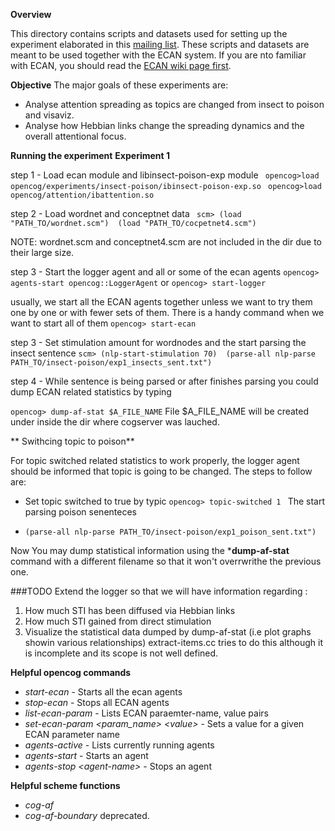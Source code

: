 **Overview**

 This directory contains scripts and datasets used for setting up the experiment 
 elaborated in this [mailing list](https://groups.google.com/forum/#!searchin/opencog/insect%7Csort:relevance/opencog/qpDwVAPkKb8/CkkzsZF_EgAJ).
 These scripts and datasets are meant to be used together with the ECAN system. If you are nto familiar
 with ECAN, you should read the [ECAN wiki page first](http://wiki.opencog.org/w/Economic_attention_allocation).

**Objective**
 The major goals of these experiments are:
  - Analyse attention spreading as topics are changed from insect to poison and visaviz.
  - Analyse how Hebbian links change the spreading dynamics and the overall attentional focus.

**Running the experiment**
**Experiment 1**

step 1 - Load ecan module and libinsect-poison-exp module 
``` opencog>load opencog/experiments/insect-poison/ibinsect-poison-exp.so```
``` opencog>load opencog/attention/ibattention.so```

step 2 - Load wordnet and conceptnet data
``` scm> (load "PATH_TO/wordnet.scm")  (load "PATH_TO/cocpetnet4.scm")```

NOTE: wordnet.scm and conceptnet4.scm are not included in the dir due to their large size. 

step 3 - Start the logger agent and all or some of the ecan agents
``` opencog> agents-start opencog::LoggerAgent ```
or
``` opencog> start-logger ```

usually, we start all the ECAN agents together unless we want to try them one by one or with fewer sets of them. There is a handy command when we want to start all of them
``` opencog> start-ecan ```

step 3 - Set stimulation amount for wordnodes and the start parsing the insect sentence
 ``` scm> (nlp-start-stimulation 70)  (parse-all nlp-parse PATH_TO/insect-poison/exp1_insects_sent.txt") ```   
 
step 4 - While sentence is being parsed or after finishes parsing you could dump ECAN related statistics by typing

``` opencog> dump-af-stat $A_FILE_NAME ``` 
File $A_FILE_NAME will be created under inside the dir where cogserver was lauched.

** Swithcing topic to poison**

For topic switched related statistics to work properly, the logger agent should be informed that topic is going to be changed. The steps to follow are:

- Set topic switched to true by typic ```opencog> topic-switched 1 ```
The start parsing poison senenteces

- ``` (parse-all nlp-parse PATH_TO/insect-poison/exp1_poison_sent.txt") ```

Now You may dump statistical information using the ***dump-af-stat** command with a different filename so that it won't overrwrithe the previous one.

###TODO
Extend the logger so that we will have information regarding :
   1. How much STI has been diffused via Hebbian links
   2. How much STI gained from direct stimulation
   3. Visualize the statistical data dumped by dump-af-stat (i.e plot graphs showin various relationships) extract-items.cc tries to do this although it is incomplete and its scope is not well defined.

**Helpful opencog commands**

- *start-ecan*  - Starts all the ecan agents
- *stop-ecan*  - Stops all ECAN agents
- *list-ecan-param* - Lists ECAN paraemter-name, value pairs
- *set-ecan-param \<param_name\> \<value\>* - Sets a value for a given ECAN parameter name 
- *agents-active* - Lists currently running agents
- *agents-start <agent-name>* - Starts an agent
- *agents-stop \<agent-name\>* - Stops an agent

**Helpful scheme functions**

- *cog-af* 
- *cog-af-boundary* deprecated. 


